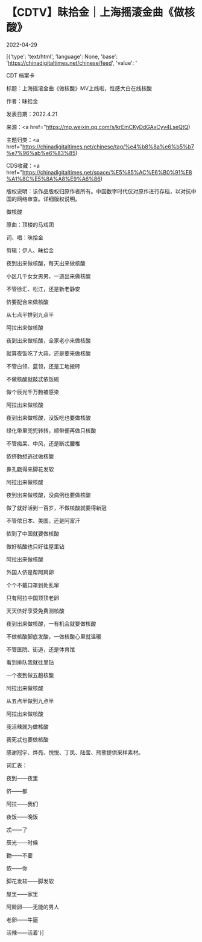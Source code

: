 # 【CDTV】昧拾金｜上海摇滚金曲《做核酸》

2022-04-29

[{'type': 'text/html', 'language': None, 'base': 'https://chinadigitaltimes.net/chinese/feed', 'value': '

CDT 档案卡

标题：上海摇滚金曲《做核酸》MV上线啦，性感大白在线核酸

作者：昧拾金

发表日期：2022.4.21

来源：<a href="https://mp.weixin.qq.com/s/krEmCKyDdGAxCyv4LseQtQ)

主题归类：<a href="https://chinadigitaltimes.net/chinese/tag/%e4%b8%8a%e6%b5%b7%e7%96%ab%e6%83%85)

CDS收藏：<a href="https://chinadigitaltimes.net/space/%E5%85%AC%E6%B0%91%E8%A1%8C%E5%8A%A8%E9%A6%86)

版权说明：该作品版权归原作者所有。中国数字时代仅对原作进行存档，以对抗中国的网络审查。详细版权说明。





做核酸

原曲：顶楼的马戏团

词、唱：昧拾金

剪辑：伊人、昧拾金

夜到出来做核酸，每天出来做核酸

小区几千女女男男，一道出来做核酸

不管徐汇、松江，还是新老静安

侪要配合来做核酸

从七点半排到九点半

阿拉出来做核酸

夜到出来做核酸，全家老小来做核酸

就算夜饭吃了大蒜，还是要来做核酸

不管白领、蓝领，还是工地搬砖

不做核酸就敲忒侬饭碗

做个辰光千万覅被感染

阿拉出来做核酸

夜到出来做核酸，没饭吃也要做核酸

绿化带里兜兜转转，顺带便再做只核酸

不管痴呆、中风，还是断忒腰椎

侬侪覅想逃过做核酸

鼻孔戳得来脚花发软

阿拉出来做核酸

夜到出来做核酸，没病例也要做核酸

做了就好活到一百岁，不做核酸就要得新冠

不管侬日本、美国，还是阿富汗

侬到了中国就要做核酸

做好核酸也只好往屋里钻

阿拉出来做核酸

外国人侪是帮阿屙卵

个个不戴口罩到处乱窜

只有阿拉中国顶顶老卵

天天侪好享受免费测核酸

夜到出来做核酸，一有机会就要做核酸

不做核酸脚底发酸，一做核酸心里就温暖

不管医院、街道，还是体育馆

看到排队我就往里钻

一个夜到做五趟核酸

阿拉出来做核酸

从五点半做到九点半

阿拉出来做核酸

我活辣就为做核酸

我死忒也要做核酸

感谢冠宇、烨亮、悦悦、丁凤、陆莹、熊熊提供采样素材。

词汇表：

夜到——夜里

侪——都

阿拉——我们

夜饭——晚饭

忒——了

辰光——时候

覅——不要

侬——你

脚花发软——脚发软

屋里——家里

阿屙卵——无能的男人

老卵——牛逼

活辣——活着'}]